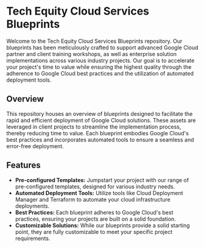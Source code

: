 # Tech Equity Cloud Services Blueprints

Welcome to the Tech Equity Cloud Services Blueprints repository. Our blueprints has been meticulously crafted to support advanced Google Cloud partner and client training workshops, as well as enterprise solution implementations across various industry projects. Our goal is to accelerate your project's time to value while ensuring the highest quality through the adherence to Google Cloud best practices and the utilization of automated deployment tools.

## Overview

This repository houses an overview of blueprints designed to facilitate the rapid and efficient deployment of Google Cloud solutions. These assets are leveraged in client projects to streamline the implementation process, thereby reducing time to value. Each blueprint embodies Google Cloud's best practices and incorporates automated tools to ensure a seamless and error-free deployment.

## Features

- **Pre-configured Templates:** Jumpstart your project with our range of pre-configured templates, designed for various industry needs.
- **Automated Deployment Tools:** Utilize tools like Cloud Deployment Manager and Terraform to automate your cloud infrastructure deployments.
- **Best Practices:** Each blueprint adheres to Google Cloud's best practices, ensuring your projects are built on a solid foundation.
- **Customizable Solutions:** While our blueprints provide a solid starting point, they are fully customizable to meet your specific project requirements.




